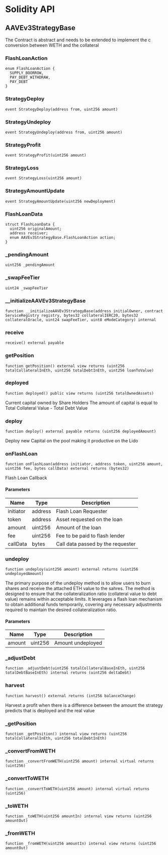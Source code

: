 # Solidity API

## AAVEv3StrategyBase

The Contract is abstract and needs to be extended to implement the c
conversion between WETH and the collateral

### FlashLoanAction

```solidity
enum FlashLoanAction {
  SUPPLY_BOORROW,
  PAY_DEBT_WITHDRAW,
  PAY_DEBT
}
```

### StrategyDeploy

```solidity
event StrategyDeploy(address from, uint256 amount)
```

### StrategyUndeploy

```solidity
event StrategyUndeploy(address from, uint256 amount)
```

### StrategyProfit

```solidity
event StrategyProfit(uint256 amount)
```

### StrategyLoss

```solidity
event StrategyLoss(uint256 amount)
```

### StrategyAmountUpdate

```solidity
event StrategyAmountUpdate(uint256 newDeployment)
```

### FlashLoanData

```solidity
struct FlashLoanData {
  uint256 originalAmount;
  address receiver;
  enum AAVEv3StrategyBase.FlashLoanAction action;
}
```

### _pendingAmount

```solidity
uint256 _pendingAmount
```

### _swapFeeTier

```solidity
uint24 _swapFeeTier
```

### __initializeAAVEv3StrategyBase

```solidity
function __initializeAAVEv3StrategyBase(address initialOwner, contract ServiceRegistry registry, bytes32 collateralIERC20, bytes32 collateralOracle, uint24 swapFeeTier, uint8 eModeCategory) internal
```

### receive

```solidity
receive() external payable
```

### getPosition

```solidity
function getPosition() external view returns (uint256 totalCollateralInEth, uint256 totalDebtInEth, uint256 loanToValue)
```

### deployed

```solidity
function deployed() public view returns (uint256 totalOwnedAssets)
```

Current capital owned by Share Holders
The amount of capital is equal to Total Collateral Value - Total Debt Value

### deploy

```solidity
function deploy() external payable returns (uint256 deployedAmount)
```

Deploy new Capital on the pool making it productive on the Lido

### onFlashLoan

```solidity
function onFlashLoan(address initiator, address token, uint256 amount, uint256 fee, bytes callData) external returns (bytes32)
```

Flash Loan Callback

#### Parameters

| Name | Type | Description |
| ---- | ---- | ----------- |
| initiator | address | Flash Loan Requester |
| token | address | Asset requested on the loan |
| amount | uint256 | Amount of the loan |
| fee | uint256 | Fee to be paid to flash lender |
| callData | bytes | Call data passed by the requester |

### undeploy

```solidity
function undeploy(uint256 amount) external returns (uint256 undeployedAmount)
```

The primary purpose of the undeploy method is to allow users to burn shares and receive the attached ETH value to the sahres. 
The method is designed to ensure that the collateralization ratio (collateral value to debt value) remains within acceptable limits. 
It leverages a flash loan mechanism to obtain additional funds temporarily, covering any necessary adjustments required to maintain 
the desired collateralization ratio.

#### Parameters

| Name | Type | Description |
| ---- | ---- | ----------- |
| amount | uint256 | Amount undeployed |

### _adjustDebt

```solidity
function _adjustDebt(uint256 totalCollateralBaseInEth, uint256 totalDebtBaseInEth) internal returns (uint256 deltaDebt)
```

### harvest

```solidity
function harvest() external returns (int256 balanceChange)
```

Harvest a profit when there is a difference between the amount the strategy
predicts that is deployed and the real value

### _getPosition

```solidity
function _getPosition() internal view returns (uint256 totalCollateralInEth, uint256 totalDebtInEth)
```

### _convertFromWETH

```solidity
function _convertFromWETH(uint256 amount) internal virtual returns (uint256)
```

### _convertToWETH

```solidity
function _convertToWETH(uint256 amount) internal virtual returns (uint256)
```

### _toWETH

```solidity
function _toWETH(uint256 amountIn) internal view returns (uint256 amountOut)
```

### _fromWETH

```solidity
function _fromWETH(uint256 amountIn) internal view returns (uint256 amountOut)
```

